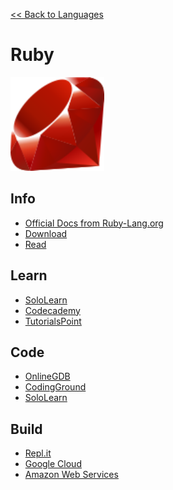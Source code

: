 <a href=".">&lt;&lt; Back to Languages</a>

# Ruby

<img src="logos/Ruby.png" height="150"/>

## Info
- [Official Docs from Ruby-Lang.org](https://www.ruby-lang.org/en/documentation/)
- [Download](https://www.ruby-lang.org/en/downloads/)
- [Read](https://en.wikipedia.org/wiki/Ruby_(programming_language))

## Learn
- [SoloLearn](https://www.sololearn.com/Course/Ruby/)
- [Codecademy](https://www.codecademy.com/learn/learn-ruby)
- [TutorialsPoint](https://www.tutorialspoint.com/ruby/index.htm)

## Code
- [OnlineGDB](https://www.onlinegdb.com/online_ruby_compiler)
- [CodingGround](https://www.tutorialspoint.com/execute_ruby_online.php)
- [SoloLearn](https://code.sololearn.com/#rb)

## Build
- [Repl.it](https://repl.it/languages/ruby)
- [Google Cloud](https://cloud.google.com/ruby)
- [Amazon Web Services](https://aws.amazon.com/developer/language/ruby/)